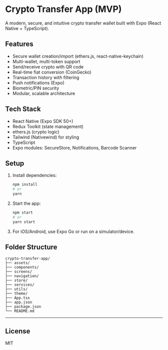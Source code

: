 # Crypto Transfer App (MVP)

A modern, secure, and intuitive crypto transfer wallet built with Expo (React Native + TypeScript).

## Features
- Secure wallet creation/import (ethers.js, react-native-keychain)
- Multi-wallet, multi-token support
- Send/receive crypto with QR code
- Real-time fiat conversion (CoinGecko)
- Transaction history with filtering
- Push notifications (Expo)
- Biometric/PIN security
- Modular, scalable architecture

## Tech Stack
- React Native (Expo SDK 50+)
- Redux Toolkit (state management)
- ethers.js (crypto logic)
- Tailwind (Nativewind) for styling
- TypeScript
- Expo modules: SecureStore, Notifications, Barcode Scanner

## Setup
1. Install dependencies:
   ```bash
   npm install
   # or
   yarn
   ```
2. Start the app:
   ```bash
   npm start
   # or
   yarn start
   ```
3. For iOS/Android, use Expo Go or run on a simulator/device.

## Folder Structure
```
crypto-transfer-app/
├── assets/
├── components/
├── screens/
├── navigation/
├── store/
├── services/
├── utils/
├── theme/
├── App.tsx
├── app.json
├── package.json
└── README.md
```

---

## License
MIT
